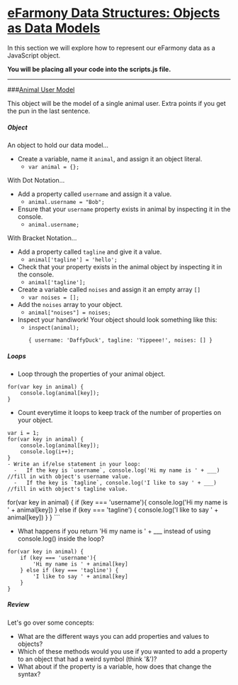 # [eFarmony Data Structures: Objects as Data Models](id:pt1)

In this section we will explore how to represent our eFarmony data as a JavaScript object.

**You will be placing all your code into the scripts.js file.** 

---

###[Animal User Model](id:model) 

This object will be the model of a single animal user. Extra points if you get the pun in the last sentence.

##### Object
An object to hold our data model...

- Create a variable, name it `animal`, and assign it an object literal.
	* `var animal = {};`


With Dot Notation…

- Add a property called `username` and assign it a value.
	* `animal.username = "Bob";`
- Ensure that your `username` property exists in animal by inspecting it in the console.
	* `animal.username;`

With Bracket Notation…

- Add a property called `tagline` and give it a value.
	* `animal['tagline'] = 'hello';`
- Check that your property exists in the animal object by inspecting it in the console.
	* `animal['tagline'];`
- Create a variable called `noises` and assign it an empty array `[]`
	* `var noises = [];`
- Add the `noises` array to your object.
	* `animal["noises"] = noises;`
- Inspect your handiwork! Your object should look something like this:
	* `inspect(animal);`
		``` 
		{ username: 'DaffyDuck', tagline: 'Yippeee!', noises: [] }
		```

##### Loops
- Loop through the properties of your animal object. 
```
for(var key in animal) {
	console.log(animal[key]);
}
```
- Count everytime it loops to keep track of the number of properties on your object.
```
var i = 1;
for(var key in animal) {
	console.log(animal[key]);
	console.log(i++);
}
- Write an if/else statement in your loop:
  -   If the key is `username`, console.log('Hi my name is ' + ___) //fill in with object's username value.
  -   If the key is `tagline`, console.log('I like to say ' + ___) //fill in with object's tagline value.
  ```
  for(var key in animal) {
		if (key === 'username'){
			console.log('Hi my name is ' + animal[key])
		} else if (key === 'tagline') {
			console.log('I like to say ' + animal[key])
		}
	}
	```
-   What happens if you return 'Hi my name is ' + ___ instead of using console.log() inside the loop?
```
for(var key in animal) {
	if (key === 'username'){
		'Hi my name is ' + animal[key]
	} else if (key === 'tagline') {
		'I like to say ' + animal[key]
	}
}
```

##### Review
Let's go over some concepts:

- What are the different ways you can add properties and values to objects? 
- Which of these methods would you use if you wanted to add a property to an object that had a weird symbol (think '&')?
- What about if the property is a variable, how does that change the syntax?